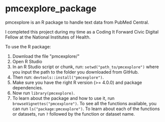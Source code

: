 # pmcexplore_package

pmcexplore is an R package to handle text data from PubMed Central.

I completed this project during my time as a Coding It Forward Civic Digital Fellow at the National Institutes of Health.

To use the R package:

1) Download the file "pmcexplore/"
2) Open R Studio 
3) In an R Studio script or chunk, run: `setwd("path_to/pmcexplore")` where you input the path to the folder you downloaded from GitHub.
4) Then run: `devtools::install("pmcexplore")`. 
5) Make sure you have the right R version (>= 4.0.0) and package dependencies.
6) Now run `library(pmcexplore)`.
6) To learn about the package and how to use it, run `browseVignettes("pmcexplore")`. To see all the functions available, you can run `ls("package:pmcexplore")`. To learn about each of the functions or datasets, run `?` followed by the function or dataset name. 
